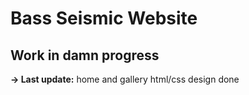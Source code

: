 # Bass Seismic Website

## Work in damn progress

**-> Last update:** home and gallery html/css design done
